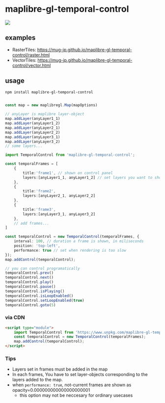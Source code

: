 # maplibre-gl-temporal-control

<img src='./imgs/anime.gif'>

## examples

- RasterTiles: <https://mug-jp.github.io/maplibre-gl-temporal-control/raster.html>
- VectorTiles: <https://mug-jp.github.io/maplibre-gl-temporal-control/vector.html>

## usage

```sh
npm install maplibre-gl-temporal-control
```

```typescript

const map = new maplibregl.Map(mapOptions)

// anyLayer is maplibre layer-object
map.addLayer(anyLayer1_1)
map.addLayer(anyLayer1_2)
map.addLayer(anyLayer2_1)
map.addLayer(anyLayer2_2)
map.addLayer(anyLayer3_1)
map.addLayer(anyLayer3_2)
// some layers...

import TemporalControl from 'maplibre-gl-temporal-control';

const temporalFrames = [
    {
        title:'frame1', // shown on control panel
        layers:[anyLayer1_1, anyLayer1_2] // set layers you want to show at one frame...
    },
    {
        title:'frame2',
        layers:[anyLayer2_1, anyLayer2_2]
    },
    {
        title:'frame3',
        layers:[anyLayer3_1, anyLayer3_2]
    },
    // add frames...
]

const temporalControl = new TemporalControl(temporalFrames, {
    interval: 100, // duration a frame is shown, in miliseconds
    position: 'top-left',
    performance: true // set when rendering is too slow
});
map.addControl(temporalControl);

// you can control programatically
temporalControl.prev()
temporalControl.next()
temporalControl.play()
temporalControl.pause()
temporalControl.isPlaying()
temporalControl.isLoopEnabled()
temporalControl.setLoopEnabled(true)
temporalControl.goto(5)
```

### via CDN

```html
<script type="module">
    import TemporalControl from 'https://www.unpkg.com/maplibre-gl-temporal-control@1.2.0/build/index.js';
    const temporalControl = new TemporalControl(temporalFrames);
    map.addControl(temporalControl);
</script>
```

### Tips

- Layers set in frames must be added in the map
- In each frames, You have to set layer-objects corresponding to the layers added to the map.
- when `performance: true`, not-current frames are shown as opacity=0.000000000000000000001
  - this option may not be neccesary for ordinary usecases
